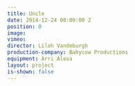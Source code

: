 ```yaml
---
title: Uncle
date: 2014-12-24 00:00:00 Z
position: 0
image:
vimeo:
director: Lilah Vandeburgh
production-company: Babycow Productions
equipment: Arri Alexa
layout: project
is-shown: false
---
```


